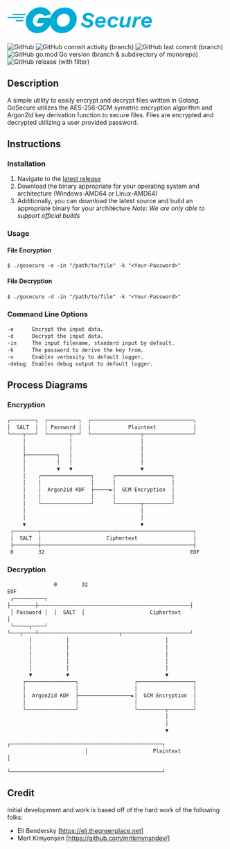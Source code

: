 ![GoSecure Logo](docs/assets/gosecure_logo_60.png)
---
![GitHub](https://img.shields.io/github/license/acavella/gosecure)
![GitHub commit activity (branch)](https://img.shields.io/github/commit-activity/t/acavella/gosecure)
![GitHub last commit (branch)](https://img.shields.io/github/last-commit/acavella/gosecure/main)
![GitHub go.mod Go version (branch & subdirectory of monorepo)](https://img.shields.io/github/go-mod/go-version/acavella/gosecure/main)
![GitHub release (with filter)](https://img.shields.io/github/v/release/acavella/gosecure)

## Description
A simple utility to easily encrypt and decrypt files written in Golang. GoSecure utilizes the AES-256-GCM symetric encryption algorithm and Argon2id key derivation function to secure files. Files are encrypted and decrypted utilizing a user provided password.

## Instructions
### Installation
1. Navigate to the [latest release](https://github.com/acavella/gosecure/releases/latest)
2. Download the binary appropriate for your operating system and architecture (Windows-AMD64 or Linux-AMD64)
3. Additionally, you can download the latest source and build an appropriate binary for your architecture
*Note: We are only able to support official builds*

### Usage
#### File Encryption
```shell
$ ./gosecure -e -in "/path/to/file" -k "<Your-Password>"
```
#### File Decryption
```shell
$ ./gosecure -d -in "/path/to/file" -k "<Your-Password>"
```
### Command Line Options
```shell
-e      Encrypt the input data.
-d      Decrypt the input data.
-in     The input filename, standard input by default.
-k      The password to derive the key from.
-v      Enables verbosity to default logger.
-debug  Enables debug output to default logger.
```
## Process Diagrams
### Encryption
```shell
┌────────┐  ┌──────────┐  ┌─────────────────────────────────┐
│  SALT  │  │ Password │  │            Plaintext            │
└────┬───┘  └───────┬──┘  └────────────────┬────────────────┘
     │              │                      │
     │              │                      │
     ├──────────┐   │                      │
     │          │   │                      │
     │          ▼   ▼                      ▼
     │    ┌────────────────┐      ┌──────────────────┐
     │    │                │      │                  │
     │    │  Argon2id KDF  ├─────►│  GCM Encryption  │
     │    │                │      │                  │
     │    └────────────────┘      └────────┬─────────┘
     │                                     │
     │                                     │
     ▼                                     ▼
 ┌────────┬─────────────────────────────────────────────────┐
 │  SALT  │                     Ciphertext                  │
 ├────────┼─────────────────────────────────────────────────┤
 0        32                                               EOF
```
### Decryption
```shell
               0        32                                               EOF
 ┌──────────┐  ├────────┼─────────────────────────────────────────────────┤
 │ Password │  │  SALT  │                     Ciphertext                  │
 └─────┬────┘  └───┬────┴──────────────────────────┬──────────────────────┘
       │           │                               │
       │           │                               │
       │           │                               │
       │           │                               │
       │           │                               │
       ▼           ▼                               ▼
     ┌────────────────┐                  ┌──────────────────┐
     │                │                  │                  │
     │  Argon2id KDF  ├─────────────────►│  GCM Encryption  │
     │                │                  │                  │
     └────────────────┘                  └─────────┬────────┘
                                                   │
                                                   │
                                                   ▼
                         ┌─────────────────────────────────────────────────┐
                         │                     Plaintext                   │
                         └─────────────────────────────────────────────────┘
```

## Credit
Initial development and work is based off of the hard work of the following folks:
- Eli Bendersky [https://eli.thegreenplace.net]
- Mert Kimyonşen [https://github.com/mrtkmynsndev/]
